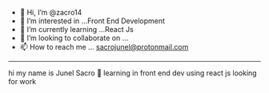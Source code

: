 - 👋 Hi, I’m @zacro14
- 👀 I’m interested in ...Front End Development
- 🌱 I’m currently learning ...React Js
- 💞️ I’m looking to collaborate on ...
- 📫 How to reach me ... sacrojunel@protonmail.com
---------------------------
hi my name is Junel Sacro
👊 learning in front end dev using react js
looking for work

<!---
zacro14/zacro14 is a ✨ special ✨ repository because its `README.md` (this file) appears on your GitHub profile.
You can click the Preview link to take a look at your changes.
--->
